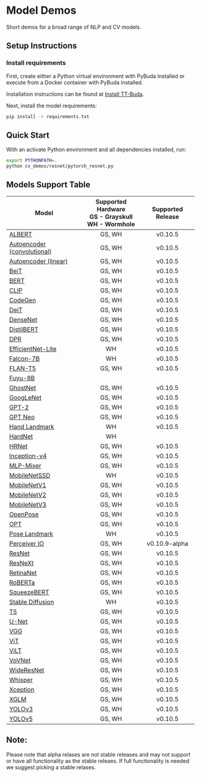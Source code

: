 # Model Demos

Short demos for a broad range of NLP and CV models.

## Setup Instructions

### Install requirements

First, create either a Python virtual environment with PyBuda installed or execute from a Docker container with PyBuda installed.

Installation instructions can be found at [Install TT-Buda](../first_5_steps/1_install_tt_buda.md).

Next, install the model requirements:

```bash
pip install -r requirements.txt
```

## Quick Start

With an activate Python environment and all dependencies installed, run:

```bash
export PYTHONPATH=.
python cv_demos/resnet/pytorch_resnet.py
```

## Models Support Table

| **Model**                                                 | **Supported Hardware** <br> GS - Grayskull <br> WH - Wormhole | **Supported Release** |
| --------------------------------------------------------- | :-----------------------------------------------------------: | :-------------------: |
| [ALBERT](nlp_demos/albert/)                               |                            GS, WH                             |        v0.10.5        |
| [Autoencoder (convolutional)](cv_demos/conv_autoencoder/) |                            GS, WH                             |        v0.10.5        |
| [Autoencoder (linear)](cv_demos/linear_autoencoder/)      |                            GS, WH                             |        v0.10.5        |
| [BeiT](cv_demos/beit/)                                    |                            GS, WH                             |        v0.10.5        |
| [BERT](nlp_demos/bert/)                                   |                            GS, WH                             |        v0.10.5        |
| [CLIP](cv_demos/clip/)                                    |                            GS, WH                             |        v0.10.5        |
| [CodeGen](nlp_demos/codegen/)                             |                            GS, WH                             |        v0.10.5        |
| [DeiT](cv_demos/deit/)                                    |                            GS, WH                             |        v0.10.5        |
| [DenseNet](cv_demos/densenet/)                            |                            GS, WH                             |        v0.10.5        |
| [DistilBERT](nlp_demos/distilbert/)                       |                            GS, WH                             |        v0.10.5        |
| [DPR](nlp_demos/dpr/)                                     |                            GS, WH                             |        v0.10.5        |
| [EfficientNet-Lite](cv_demos/efficientnet_lite/)          |                              WH                               |        v0.10.5        |
| [Falcon-7B](nlp_demos/falcon/)                            |                              WH                               |        v0.10.5        |
| [FLAN-T5](nlp_demos/flant5/)                              |                            GS, WH                             |        v0.10.5        |
| [Fuyu-8B](nlp_demos/fuyu8b/)                              |                                                               |                       |
| [GhostNet](cv_demos/ghostnet/)                            |                            GS, WH                             |        v0.10.5        |
| [GoogLeNet](cv_demos/googlenet/)                          |                            GS, WH                             |        v0.10.5        |
| [GPT-2](nlp_demos/gpt2/)                                  |                            GS, WH                             |        v0.10.5        |
| [GPT Neo](nlp_demos/gptneo/)                              |                            GS, WH                             |        v0.10.5        |
| [Hand Landmark](cv_demos/landmark/)                       |                              WH                               |        v0.10.5        |
| [HardNet](cv_demos/hardnet/)                              |                              WH                               |                       |
| [HRNet](cv_demos/hrnet/)                                  |                            GS, WH                             |        v0.10.5        |
| [Inception-v4](cv_demos/inceptionv4/)                     |                            GS, WH                             |        v0.10.5        |
| [MLP-Mixer](cv_demos/mlpmixer/)                           |                            GS, WH                             |        v0.10.5        |
| [MobileNetSSD](cv_demos/mobilenet_ssd/)                   |                              WH                               |        v0.10.5        |
| [MobileNetV1](cv_demos/mobilenet_v1/)                     |                            GS, WH                             |        v0.10.5        |
| [MobileNetV2](cv_demos/mobilenet_v2/)                     |                            GS, WH                             |        v0.10.5        |
| [MobileNetV3](cv_demos/mobilenet_v3/)                     |                            GS, WH                             |        v0.10.5        |
| [OpenPose](cv_demos/openpose/)                            |                            GS, WH                             |        v0.10.5        |
| [OPT](nlp_demos/opt/)                                     |                            GS, WH                             |        v0.10.5        |
| [Pose Landmark](cv_demos/landmark/)                       |                              WH                               |        v0.10.5        |
| [Perceiver IO](cv_demos/perceiverio/)                     |                            GS, WH                             |     v0.10.9-alpha     |
| [ResNet](cv_demos/resnet/)                                |                            GS, WH                             |        v0.10.5        |
| [ResNeXt](cv_demos/resnext/)                              |                            GS, WH                             |        v0.10.5        |
| [RetinaNet](cv_demos/retinanet/)                          |                            GS, WH                             |        v0.10.5        |
| [RoBERTa](nlp_demos/roberta/)                             |                            GS, WH                             |        v0.10.5        |
| [SqueezeBERT](nlp_demos/squeezebert/)                     |                            GS, WH                             |        v0.10.5        |
| [Stable Diffusion](cv_demos/stable_diffusion/)            |                              WH                               |        v0.10.5        |
| [T5](nlp_demos/t5/)                                       |                            GS, WH                             |        v0.10.5        |
| [U-Net](cv_demos/unet/)                                   |                            GS, WH                             |        v0.10.5        |
| [VGG](cv_demos/vgg/)                                      |                            GS, WH                             |        v0.10.5        |
| [ViT](cv_demos/vit/)                                      |                            GS, WH                             |        v0.10.5        |
| [ViLT](cv_demos/vilt/)                                    |                            GS, WH                             |        v0.10.5        |
| [VoVNet](cv_demos/vovnet/)                                |                            GS, WH                             |        v0.10.5        |
| [WideResNet](cv_demos/wideresnet/)                        |                            GS, WH                             |        v0.10.5        |
| [Whisper](audio_demos/whisper/)                           |                            GS, WH                             |        v0.10.5        |
| [Xception](cv_demos/xception/)                            |                            GS, WH                             |        v0.10.5        |
| [XGLM](nlp_demos/xglm/)                                   |                            GS, WH                             |        v0.10.5        |
| [YOLOv3](cv_demos/yolo_v3/)                               |                            GS, WH                             |        v0.10.5        |
| [YOLOv5](cv_demos/yolo_v5/)                               |                            GS, WH                             |        v0.10.5        |

## Note:

Please note that alpha relases are not stable releases and may not support or have all functionality as the stable releaes. If full functionality is needed we suggest picking a stable relases.

